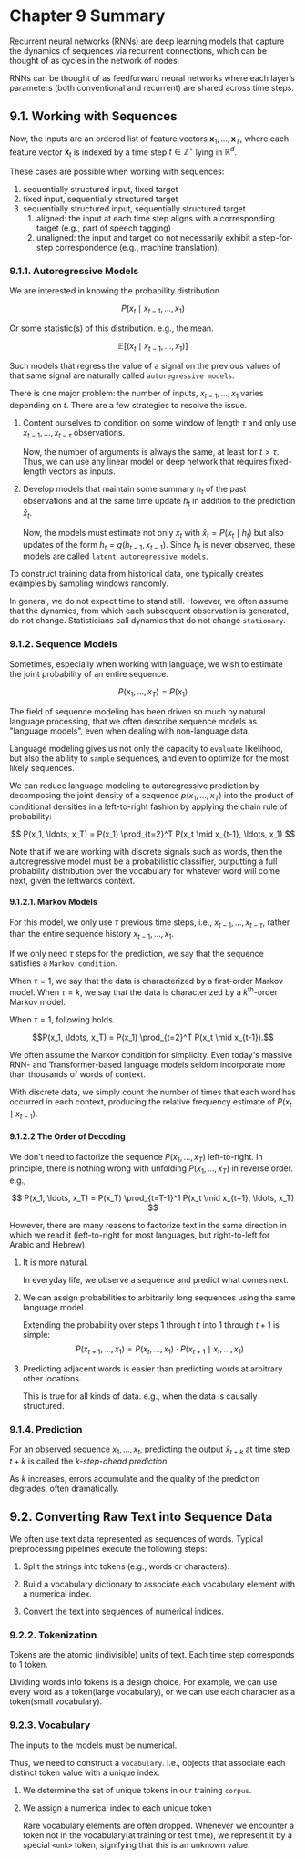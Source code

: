 # Chapter 9 Summary

Recurrent neural networks (RNNs) are deep learning models that capture the dynamics of sequences via recurrent connections, which can be thought of as cycles in the network of nodes.

RNNs can be thought of as feedforward neural networks where each layer’s parameters (both conventional and recurrent) are shared across time steps.

## 9.1. Working with Sequences

Now, the inputs are an ordered list of feature vectors $\mathbf{x}_1, \dots, \mathbf{x}_T$, where each feature vector $\mathbf{x}_t$ is indexed by a time step $t \in \mathbb{Z}^+$ lying in $\mathbb{R}^d$.

These cases are possible when working with sequences:

1. sequentially structured input, fixed target
1. fixed input, sequentially structured target
1. sequentially structured input, sequentially structured target
    1. aligned: the input at each time step aligns with a corresponding target (e.g., part of speech tagging)
    1. unaligned: the input and target do not necessarily exhibit a step-for-step correspondence (e.g., machine translation).

### 9.1.1. Autoregressive Models

We are interested in knowing the probability distribution

$$
    P(x_t \mid x_{t-1}, \ldots, x_1)
$$

Or some statistic(s) of this distribution. e.g., the mean.

$$
    \mathbb{E}[(x_t \mid x_{t-1}, \ldots, x_1)]
$$

Such models that regress the value of a signal on the previous values of that same signal are naturally called `autoregressive models`.

There is one major problem: the number of inputs, $x_{t-1}, \ldots, x_1$ varies depending on $t$. There are a few strategies to resolve the issue.

1. Content ourselves to condition on some window of length $\tau$ and only use $x_{t-1}, \ldots, x_{t-\tau}$ observations.

    Now, the number of arguments is always the same, at least for $t > \tau$. Thus, we can use any linear model or deep network that requires fixed-length vectors as inputs.

1. Develop models that maintain some summary $h_t$ of the past observations and at the same time update $h_t$ in addition to the prediction $\hat{x}_t$.

    Now, the models must estimate not only $x_t$ with $\hat{x}_t = P(x_t \mid h_{t})$ but also updates of the form $h_t = g(h_{t-1}, x_{t-1})$. Since $h_t$ is never observed, these models are called `latent autoregressive models`.

To construct training data from historical data, one typically creates examples by sampling windows randomly.

In general, we do not expect time to stand still. However, we often assume that the dynamics, from which each subsequent observation is generated, do not change. Statisticians call dynamics that do not change `stationary`.

### 9.1.2. Sequence Models

Sometimes, especially when working with language, we wish to estimate the joint probability of an entire sequence.

$$
    P(x_1, \ldots, x_T) = P(x_1)
$$

The field of sequence modeling has been driven so much by natural language processing, that we often describe sequence models as "language models",
even when dealing with non-language data.

Language modeling gives us not only the capacity to `evaluate` likelihood, but also the ability to `sample` sequences, and even to optimize for the most likely sequences.

We can reduce language modeling to autoregressive prediction by decomposing the joint density  of a sequence $p(x_1, \ldots, x_T)$ into the product of conditional densities in a left-to-right fashion by applying the chain rule of probability:

$$
    P(x_1, \ldots, x_T) = P(x_1) \prod_{t=2}^T P(x_t \mid x_{t-1}, \ldots, x_1)
$$

Note that if we are working with discrete signals such as words, then the autoregressive model must be a probabilistic classifier, outputting a full probability distribution over the vocabulary for whatever word will come next, given the leftwards context.

#### 9.1.2.1. Markov Models

For this model, we only use $\tau$ previous time steps, i.e., $x_{t-1}, \ldots, x_{t-\tau}$, rather than the entire sequence history $x_{t-1}, \ldots, x_1$.

If we only need $\tau$ steps for the prediction, we say that the sequence satisfies a `Markov condition`.

When $\tau = 1$, we say that the data is characterized by a first-order Markov model. When $\tau = k$, we say that the data is characterized
by a $k^{\textrm{th}}$-order Markov model.

When $\tau = 1$, following holds.

$$P(x_1, \ldots, x_T) = P(x_1) \prod_{t=2}^T P(x_t \mid x_{t-1}).$$

We often assume the Markov condition for simplicity. Even today's massive RNN- and Transformer-based language models seldom incorporate more than thousands of words of context.

With discrete data, we simply count the number of times
that each word has occurred in each context, producing
the relative frequency estimate of $P(x_t \mid x_{t-1})$.

#### 9.1.2.2 The Order of Decoding

We don't need to factorize the sequence $P(x_1, \ldots, x_T)$ left-to-right. In principle, there is nothing wrong with unfolding $P(x_1, \ldots, x_T)$ in reverse order. e.g.,

$$
    P(x_1, \ldots, x_T) = P(x_T) \prod_{t=T-1}^1 P(x_t \mid x_{t+1}, \ldots, x_T)
$$

However, there are many reasons to factorize text in the same direction in which we read it (left-to-right for most languages, but right-to-left for Arabic and Hebrew).

1. It is more natural.

   In everyday life, we observe a sequence and predict what comes next.

1. We can assign probabilities to arbitrarily long sequences using the same language model.

    Extending the probability over steps $1$ through $t$ into $1$ through $t+1$ is simple:
    $$
        P(x_{t+1}, \ldots, x_1) = P(x_{t}, \ldots, x_1) \cdot P(x_{t+1} \mid x_{t}, \ldots, x_1)
    $$

1. Predicting adjacent words is easier than predicting words at arbitrary other locations.

    This is true for all kinds of data. e.g., when the data is causally structured.

### 9.1.4. Prediction

For an observed sequence $x_1, \ldots, x_t$, predicting the output $\hat{x}_{t+k}$ at time step $t+k$ is called the $k$*-step-ahead prediction*.

As $k$ increases, errors accumulate and the quality of the prediction degrades, often dramatically.

## 9.2. Converting Raw Text into Sequence Data

We often use text data represented as sequences of words. Typical preprocessing pipelines execute the following steps:

1. Split the strings into tokens (e.g., words or characters).

1. Build a vocabulary dictionary to associate each vocabulary element with a numerical index.

1. Convert the text into sequences of numerical indices.

### 9.2.2. Tokenization

Tokens are the atomic (indivisible) units of text. Each time step corresponds to 1 token.

Dividing words into tokens is a design choice. For example, we can use every word as a token(large vocabulary), or we can use each character as a token(small vocabulary).

### 9.2.3. Vocabulary

The inputs to the models must be numerical.

Thus, we need to construct a `vocabulary`. i.e., objects that associate each distinct token value with a unique index.

1. We determine the set of unique tokens in our training `corpus`.

1. We assign a numerical index to each unique token

    Rare vocabulary elements are often dropped. Whenever we encounter a token not in the vocabulary(at training or test time), we represent it by a special `<unk>` token, signifying that this is an unknown value.
